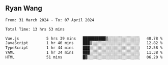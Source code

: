 ## Ryan Wang

<!--START_SECTION:waka-->

```txt
From: 31 March 2024 - To: 07 April 2024

Total Time: 13 hrs 53 mins

Vue.js            5 hrs 39 mins   ██████████▒░░░░░░░░░░░░░░   40.78 %
JavaScript        1 hr 46 mins    ███▒░░░░░░░░░░░░░░░░░░░░░   12.82 %
TypeScript        1 hr 44 mins    ███░░░░░░░░░░░░░░░░░░░░░░   12.58 %
YAML              1 hr 34 mins    ███░░░░░░░░░░░░░░░░░░░░░░   11.38 %
HTML              51 mins         █▓░░░░░░░░░░░░░░░░░░░░░░░   06.20 %
```

<!--END_SECTION:waka-->
